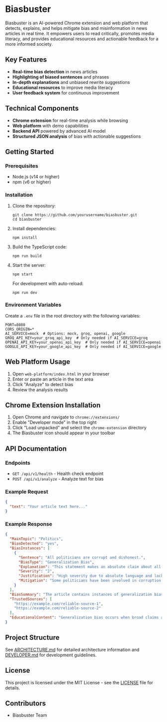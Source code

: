 # Biasbuster

Biasbuster is an AI-powered Chrome extension and web platform that detects, explains, and helps mitigate bias and misinformation in news articles in real time. It empowers users to read critically, promotes media literacy, and provides educational resources and actionable feedback for a more informed society.

## Key Features

- **Real-time bias detection** in news articles
- **Highlighting of biased sentences** and phrases  
- **In-depth explanations** and unbiased rewrite suggestions
- **Educational resources** to improve media literacy
- **User feedback system** for continuous improvement

## Technical Components

- **Chrome extension** for real-time analysis while browsing
- **Web platform** with demo capabilities
- **Backend API** powered by advanced AI model
- **Structured JSON analysis** of bias with actionable suggestions

## Getting Started

### Prerequisites

- Node.js (v14 or higher)
- npm (v6 or higher)

### Installation

1. Clone the repository:
   ```
   git clone https://github.com/yourusername/biasbuster.git
   cd biasbuster
   ```

2. Install dependencies:
   ```
   npm install
   ```

3. Build the TypeScript code:
   ```
   npm run build
   ```

4. Start the server:
   ```
   npm start
   ```

   For development with auto-reload:
   ```
   npm run dev
   ```

### Environment Variables

Create a `.env` file in the root directory with the following variables:

```
PORT=8080
CORS_ORIGIN=*
AI_SERVICE=mock  # Options: mock, groq, openai, google
GROQ_API_KEY=your_groq_api_key  # Only needed if AI_SERVICE=groq
OPENAI_API_KEY=your_openai_api_key  # Only needed if AI_SERVICE=openai
GOOGLE_API_KEY=your_google_api_key  # Only needed if AI_SERVICE=google
```

## Web Platform Usage

1. Open `web-platform/index.html` in your browser
2. Enter or paste an article in the text area
3. Click "Analyze" to detect bias
4. Review the analysis results

## Chrome Extension Installation

1. Open Chrome and navigate to `chrome://extensions/`
2. Enable "Developer mode" in the top right
3. Click "Load unpacked" and select the `chrome-extension` directory
4. The Biasbuster icon should appear in your toolbar

## API Documentation

### Endpoints

- `GET /api/v1/health` - Health check endpoint
- `POST /api/v1/analyze` - Analyze text for bias

### Example Request

```json
{
  "text": "Your article text here..."
}
```

### Example Response

```json
{
  "MainTopic": "Politics",
  "BiasDetected": "yes",
  "BiasInstances": [
    {
      "Sentence": "All politicians are corrupt and dishonest.",
      "BiasType": "Generalization Bias",
      "Explanation": "This statement makes an absolute claim about all politicians without evidence.",
      "Severity": "2",
      "Justification": "High severity due to absolute language and lack of nuance.",
      "Mitigation": "Some politicians have been involved in corruption scandals, though many serve with integrity."
    }
  ],
  "BiasSummary": "The article contains instances of generalization bias.",
  "TrustedSources": [
    "https://example.com/reliable-source-1",
    "https://example.com/reliable-source-2"
  ],
  "EducationalContent": "Generalization bias occurs when broad claims are made about an entire group..."
}
```

## Project Structure

See [ARCHITECTURE.md](ARCHITECTURE.md) for detailed architecture information and [DEVELOPER.md](DEVELOPER.md) for development guidelines.

## License

This project is licensed under the MIT License - see the [LICENSE](LICENSE) file for details.

## Contributors

- Biasbuster Team
